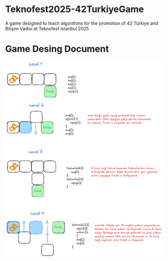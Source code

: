 # Teknofest2025-42TurkiyeGame
A game designed to teach algorithms for the promotion of 42 Türkiye and Bilişim Vadisi at Teknofest Istanbul 2025

# Game Desing Document

![alt text](game_desing.png)